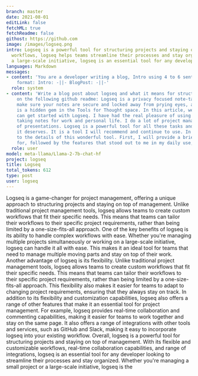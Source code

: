 ```yaml
---
branch: master
date: 2021-08-01
editLink: false
fetchML: true
fetchReadme: false
githost: https://github.com
image: /images/logseq.png
intro: Logseq is a powerful tool for structuring projects and staying on top of management. With its flexible and customizable
  workflows, logseq helps teams streamline their processes and stay organized. Whether you're managing a small project or
  a large-scale initiative, logseq is an essential tool for any developer looking to stay on top of their work.
languages: Markdown
messages:
- content: 'You are a developer writing a blog, Intro using 4 to 6 sentences, Blog Post using 12 to 15 sentences. Desired
    format: Intro: -||- BlogPost: -||-'
  role: system
- content: 'Write a blog post about logseq and what it means for structuring projects and staying on top of management based
    on the following github readme: Logseq is a privacy focused note-taking application that is open-source and  wants to
    make sure your notes are secure and locked away from prying eyes, a more common goal for many notes apps online. Logseq
    is a hidden gem in the Tools for Thought space. In this article, we explore what is Logseq, its strengths, and how you
    can get started with Logseq. I have had the real pleasure of using Logseq for the last two months as my daily driver for
    taking notes for work and personal life. I do a lot of project management, research, article writing, and preparation
    of presentations. Logseq is a powerful tool for all these tasks and I believe has not received the favorable attention
    it deserves. It is a tool I will recommend and continue to use. In this review of Logseq, I want to draw your attention
    to the details of this wonderful tool. First, I will provide a brief description of Logseq, then who I think Logseq is
    for, followed by the features that stood out to me in my daily use, and finally, how you can get started using Logseq.'
  role: user
model: meta-llama/Llama-2-7b-chat-hf
project: logseq
title: Logseq
total_tokens: 612
type: post
user: logseq
---
```

<script setup>
 import ArticleItem from '/components/ArticleItem.vue';
</script>
<ArticleItem :frontmatter="$frontmatter"/>

Logseq is a game-changer for project management, offering a unique approach to structuring projects and staying on top of
management. Unlike traditional project management tools, logseq allows teams to create custom workflows that fit their
specific needs. This means that teams can tailor their workflows to their specific project requirements, rather than
being limited by a one-size-fits-all approach.  One of the key benefits of logseq is its ability to handle complex
workflows with ease. Whether you're managing multiple projects simultaneously or working on a large-scale initiative,
logseq can handle it all with ease. This makes it an ideal tool for teams that need to manage multiple moving parts and
stay on top of their work.  Another advantage of logseq is its flexibility. Unlike traditional project management tools,
logseq allows teams to create custom workflows that fit their specific needs. This means that teams can tailor their
workflows to their specific project requirements, rather than being limited by a one-size-fits-all approach. This
flexibility also makes it easier for teams to adapt to changing project requirements, ensuring that they always stay on
track.  In addition to its flexibility and customization capabilities, logseq also offers a range of other features that
make it an essential tool for project management. For example, logseq provides real-time collaboration and commenting
capabilities, making it easier for teams to work together and stay on the same page. It also offers a range of
integrations with other tools and services, such as GitHub and Slack, making it easy to incorporate logseq into your
existing workflow.  Overall, logseq is a powerful tool for structuring projects and staying on top of management. With
its flexible and customizable workflows, real-time collaboration capabilities, and range of integrations, logseq is an
essential tool for any developer looking to streamline their processes and stay organized. Whether you're managing a
small project or a large-scale initiative, logseq is the

